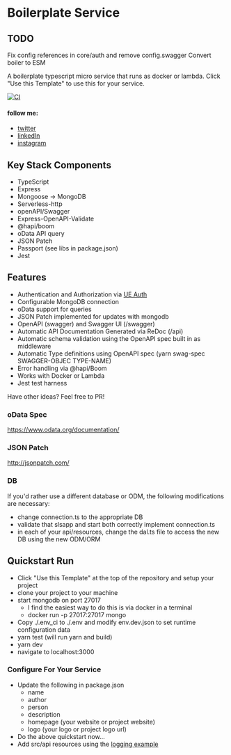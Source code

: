 # Boilerplate Service

## TODO

Fix config references in core/auth and remove config.swagger
Convert boiler to ESM

A boilerplate typescript micro service that runs as docker or lambda. Click "Use this Template" to use this for your service.

[![CI](https://github.com/theBoEffect/boilerplate/actions/workflows/main.yml/badge.svg?branch=master)](https://github.com/theBoEffect/boilerplate/actions/workflows/main.yml)

#### follow me:
* [twitter](https://twitter.com/theboeffect)
* [linkedIn](https://www.linkedin.com/in/bmotlagh/)
* [instagram](https://www.instagram.com/theboeffect/)

## Key Stack Components

* TypeScript
* Express
* Mongoose -> MongoDB
* Serverless-http
* openAPI/Swagger
* Express-OpenAPI-Validate
* @hapi/boom
* oData API query
* JSON Patch
* Passport (see libs in package.json)
* Jest

## Features

* Authentication and Authorization via [UE Auth](https://ueauth.com)
* Configurable MongoDB connection
* oData support for queries
* JSON Patch implemented for updates with mongodb
* OpenAPI (swagger) and Swagger UI (/swagger)
* Automatic API Documentation Generated via ReDoc (/api)
* Automatic schema validation using the OpenAPI spec built in as middleware
* Automatic Type definitions using OpenAPI spec (yarn swag-spec SWAGGER-OBJEC TYPE-NAME)
* Error handling via @hapi/Boom
* Works with Docker or Lambda
* Jest test harness

Have other ideas? Feel free to PR!

### oData Spec

https://www.odata.org/documentation/

### JSON Patch

http://jsonpatch.com/

### DB

If you'd rather use a different database or ODM, the following modifications are necessary:

* change connection.ts to the appropriate DB
* validate that slsapp and start both correctly implement connection.ts
* in each of your api/resources, change the dal.ts file to access the new DB using the new ODM/ORM

## Quickstart Run

* Click "Use this Template" at the top  of the repository and setup your project
* clone your project to your machine
* start mongodb on port 27017
    * I find the easiest way to do this is via docker in a terminal
    * docker run -p 27017:27017 mongo
* Copy ./.env_ci to ./.env and modify env.dev.json to set runtime configuration data
* yarn test (will run yarn and build)
* yarn dev
* navigate to localhost:3000

### Configure For Your Service

* Update the following in package.json
    * name
    * author
    * person
    * description
    * homepage (your website or project website)
    * logo (your logo or project logo url)
* Do the above quickstart now...
* Add src/api resources using the [logging example](./src/api/logging)